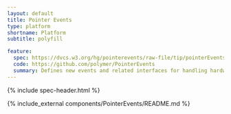 ```yaml
---
layout: default
title: Pointer Events
type: platform
shortname: Platform
subtitle: polyfill

feature:
  spec: https://dvcs.w3.org/hg/pointerevents/raw-file/tip/pointerEvents.html
  code: https://github.com/polymer/PointerEvents
  summary: Defines new events and related interfaces for handling hardware agnostic pointer input from devices like a mouse, pen, or touchscreen.
---
```


{% include spec-header.html %}

{% include_external components/PointerEvents/README.md %}
